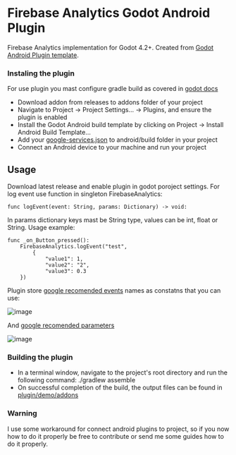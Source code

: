 # Firebase Analytics Godot Android Plugin
Firebase Analytics implementation for Godot 4.2+. Created from [Godot Android Plugin template](https://github.com/m4gr3d/Godot-Android-Plugin-Template).

### Instaling the plugin
For use plugin you mast configure gradle build as covered in [godot docs](https://docs.godotengine.org/en/stable/tutorials/export/android_gradle_build.html)
- Download addon from releases to addons folder of your project
- Navigate to Project -> Project Settings... -> Plugins, and ensure the plugin is enabled
- Install the Godot Android build template by clicking on Project -> Install Android Build Template...
- Add your [google-services.json](https://developers.google.com/android/guides/google-services-plugin) to android/build folder in your project 
- Connect an Android device to your machine and run your project

## Usage
Download latest release and enable plugin in godot poroject settings.
For log event use function in singleton FirebaseAnalytics: 
```gdscript
func logEvent(event: String, params: Dictionary) -> void:
```
In params dictionary keys mast be String type, values can be int, float or String.
Usage example:
```gdscript
func _on_Button_pressed():
    FirebaseAnalytics.logEvent("test",
        {
            "value1": 1,
            "value2": "2",
            "value3": 0.3
	})
```
Plugin store [google recomended events](https://firebase.google.com/docs/reference/android/com/google/firebase/analytics/FirebaseAnalytics.Event) names as constatns that you can use:

![image](https://github.com/FeatureKillersGames/FirebaseAnalyticsGodotAndroidPlugin/assets/36816595/698b04a2-6aa7-4bf9-b1cc-7c7673357fb0)

And [google recomended parameters](https://firebase.google.com/docs/reference/android/com/google/firebase/analytics/FirebaseAnalytics.Param)

![image](https://github.com/FeatureKillersGames/FirebaseAnalyticsGodotAndroidPlugin/assets/36816595/17fc75b7-f0fa-46d7-8faa-517500f21733)

### Building the plugin
- In a terminal window, navigate to the project's root directory and run the following command:
./gradlew assemble
- On successful completion of the build, the output files can be found in
  [plugin/demo/addons](plugin/demo/addons)

### Warning
I use some workaround for connect android plugins to project, so if you now how to do it properly be free to contribute or send me some guides how to do it properly.
